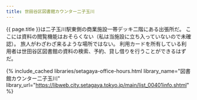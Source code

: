 ```yaml
---
title: 世田谷区図書館カウンター二子玉川
---
```


{{ page.title }}は二子玉川駅東側の商業施設一帯デッキ二階にある出張所だ。
ここには資料の閲覧機能はおそらくない（私は当施設に立ち入っていないので未確認）。
旅人がわざわざ来るような場所ではない。
利用カードを所有している利用者は世田谷区図書館の資料の検索、予約、貸し借りを行うことができるはずだ。

{% include_cached libraries/setagaya-office-hours.html
    library_name="図書館カウンター二子玉川"
    library_url="https://libweb.city.setagaya.tokyo.jp/main/list_00401info.shtml" %}
